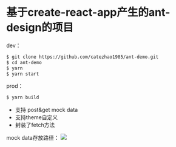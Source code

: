 # 基于create-react-app产生的ant-design的项目

dev：
```sh
$ git clone https://github.com/catezhao1985/ant-demo.git 
$ cd ant-demo
$ yarn
$ yarn start
```

prod：
```sh
$ yarn build
```

  - 支持 post&get mock data
  - 支持theme自定义
  - 封装了fetch方法

mock data存放路径：
![](http://catezhao1985.github.io/ant-demo1.png)
